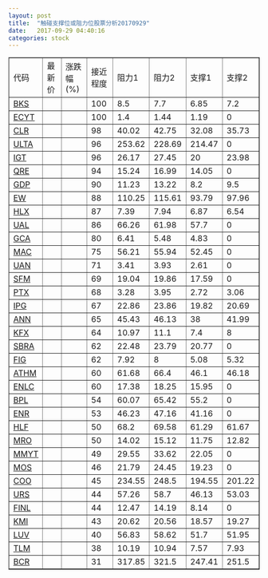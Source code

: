 ```yaml
---
layout: post
title:  "触碰支撑位或阻力位股票分析20170929"
date:   2017-09-29 04:40:16
categories: stock
---
```

<script type="text/javascript">
var stockList = []
stockList.push('gb_bks');
stockList.push('gb_ecyt');
stockList.push('gb_clr');
stockList.push('gb_ulta');
stockList.push('gb_igt');
stockList.push('gb_qre');
stockList.push('gb_gdp');
stockList.push('gb_ew');
stockList.push('gb_hlx');
stockList.push('gb_ual');
stockList.push('gb_gca');
stockList.push('gb_mac');
stockList.push('gb_uan');
stockList.push('gb_sfm');
stockList.push('gb_ptx');
stockList.push('gb_ipg');
stockList.push('gb_ann');
stockList.push('gb_kfx');
stockList.push('gb_sbra');
stockList.push('gb_fig');
stockList.push('gb_athm');
stockList.push('gb_enlc');
stockList.push('gb_bpl');
stockList.push('gb_enr');
stockList.push('gb_hlf');
stockList.push('gb_mro');
stockList.push('gb_mmyt');
stockList.push('gb_mos');
stockList.push('gb_coo');
stockList.push('gb_urs');
stockList.push('gb_finl');
stockList.push('gb_kmi');
stockList.push('gb_luv');
stockList.push('gb_tlm');
stockList.push('gb_bcr');
</script>
<table border="1">
 <tr>
 <td>代码</td>
 <td>最新价</td>
 <td>涨跌幅(%)</td>
 <td>接近程度</td>
 <td>阻力1</td>
 <td>阻力2</td>
 <td>支撑1</td>
 <td>支撑2</td>
</tr>
  <tr id="bks" class="red">
  <td><a href="http://stock.finance.sina.com.cn/usstock/quotes/BKS.html" target="_blank">BKS</a></td><td></td><td></td><td>100</td><td>8.5</td><td>7.7</td><td>6.85</td><td>7.2</td></tr>
  <tr id="ecyt" class="red">
  <td><a href="http://stock.finance.sina.com.cn/usstock/quotes/ECYT.html" target="_blank">ECYT</a></td><td></td><td></td><td>100</td><td>1.4</td><td>1.44</td><td>1.19</td><td>0</td></tr>
  <tr id="clr" class="red">
  <td><a href="http://stock.finance.sina.com.cn/usstock/quotes/CLR.html" target="_blank">CLR</a></td><td></td><td></td><td>98</td><td>40.02</td><td>42.75</td><td>32.08</td><td>35.73</td></tr>
  <tr id="ulta" class="red">
  <td><a href="http://stock.finance.sina.com.cn/usstock/quotes/ULTA.html" target="_blank">ULTA</a></td><td></td><td></td><td>96</td><td>253.62</td><td>228.69</td><td>214.47</td><td>0</td></tr>
  <tr id="igt" class="green">
  <td><a href="http://stock.finance.sina.com.cn/usstock/quotes/IGT.html" target="_blank">IGT</a></td><td></td><td></td><td>96</td><td>26.17</td><td>27.45</td><td>20</td><td>23.98</td></tr>
  <tr id="qre" class="red">
  <td><a href="http://stock.finance.sina.com.cn/usstock/quotes/QRE.html" target="_blank">QRE</a></td><td></td><td></td><td>94</td><td>15.24</td><td>16.99</td><td>14.05</td><td>0</td></tr>
  <tr id="gdp" class="green">
  <td><a href="http://stock.finance.sina.com.cn/usstock/quotes/GDP.html" target="_blank">GDP</a></td><td></td><td></td><td>90</td><td>11.23</td><td>13.22</td><td>8.2</td><td>9.5</td></tr>
  <tr id="ew" class="red">
  <td><a href="http://stock.finance.sina.com.cn/usstock/quotes/EW.html" target="_blank">EW</a></td><td></td><td></td><td>88</td><td>110.25</td><td>115.61</td><td>93.79</td><td>97.96</td></tr>
  <tr id="hlx" class="red">
  <td><a href="http://stock.finance.sina.com.cn/usstock/quotes/HLX.html" target="_blank">HLX</a></td><td></td><td></td><td>87</td><td>7.39</td><td>7.94</td><td>6.87</td><td>6.54</td></tr>
  <tr id="ual" class="red">
  <td><a href="http://stock.finance.sina.com.cn/usstock/quotes/UAL.html" target="_blank">UAL</a></td><td></td><td></td><td>86</td><td>66.26</td><td>61.98</td><td>57.7</td><td>0</td></tr>
  <tr id="gca" class="green">
  <td><a href="http://stock.finance.sina.com.cn/usstock/quotes/GCA.html" target="_blank">GCA</a></td><td></td><td></td><td>80</td><td>6.41</td><td>5.48</td><td>4.83</td><td>0</td></tr>
  <tr id="mac" class="red">
  <td><a href="http://stock.finance.sina.com.cn/usstock/quotes/MAC.html" target="_blank">MAC</a></td><td></td><td></td><td>75</td><td>56.21</td><td>55.94</td><td>52.45</td><td>0</td></tr>
  <tr id="uan" class="red">
  <td><a href="http://stock.finance.sina.com.cn/usstock/quotes/UAN.html" target="_blank">UAN</a></td><td></td><td></td><td>71</td><td>3.41</td><td>3.93</td><td>2.61</td><td>0</td></tr>
  <tr id="sfm" class="red">
  <td><a href="http://stock.finance.sina.com.cn/usstock/quotes/SFM.html" target="_blank">SFM</a></td><td></td><td></td><td>69</td><td>19.04</td><td>19.86</td><td>17.59</td><td>0</td></tr>
  <tr id="ptx" class="green">
  <td><a href="http://stock.finance.sina.com.cn/usstock/quotes/PTX.html" target="_blank">PTX</a></td><td></td><td></td><td>68</td><td>3.28</td><td>3.95</td><td>2.72</td><td>3.06</td></tr>
  <tr id="ipg" class="green">
  <td><a href="http://stock.finance.sina.com.cn/usstock/quotes/IPG.html" target="_blank">IPG</a></td><td></td><td></td><td>67</td><td>22.86</td><td>23.86</td><td>19.82</td><td>20.69</td></tr>
  <tr id="ann" class="red">
  <td><a href="http://stock.finance.sina.com.cn/usstock/quotes/ANN.html" target="_blank">ANN</a></td><td></td><td></td><td>65</td><td>45.43</td><td>46.13</td><td>38</td><td>41.99</td></tr>
  <tr id="kfx" class="green">
  <td><a href="http://stock.finance.sina.com.cn/usstock/quotes/KFX.html" target="_blank">KFX</a></td><td></td><td></td><td>64</td><td>10.97</td><td>11.1</td><td>7.4</td><td>8</td></tr>
  <tr id="sbra" class="green">
  <td><a href="http://stock.finance.sina.com.cn/usstock/quotes/SBRA.html" target="_blank">SBRA</a></td><td></td><td></td><td>62</td><td>22.48</td><td>23.79</td><td>20.77</td><td>0</td></tr>
  <tr id="fig" class="red">
  <td><a href="http://stock.finance.sina.com.cn/usstock/quotes/FIG.html" target="_blank">FIG</a></td><td></td><td></td><td>62</td><td>7.92</td><td>8</td><td>5.08</td><td>5.32</td></tr>
  <tr id="athm" class="red">
  <td><a href="http://stock.finance.sina.com.cn/usstock/quotes/ATHM.html" target="_blank">ATHM</a></td><td></td><td></td><td>60</td><td>61.68</td><td>66.4</td><td>46.1</td><td>46.18</td></tr>
  <tr id="enlc" class="red">
  <td><a href="http://stock.finance.sina.com.cn/usstock/quotes/ENLC.html" target="_blank">ENLC</a></td><td></td><td></td><td>60</td><td>17.38</td><td>18.25</td><td>15.95</td><td>0</td></tr>
  <tr id="bpl" class="green">
  <td><a href="http://stock.finance.sina.com.cn/usstock/quotes/BPL.html" target="_blank">BPL</a></td><td></td><td></td><td>54</td><td>60.07</td><td>65.42</td><td>55.2</td><td>0</td></tr>
  <tr id="enr" class="red">
  <td><a href="http://stock.finance.sina.com.cn/usstock/quotes/ENR.html" target="_blank">ENR</a></td><td></td><td></td><td>53</td><td>46.23</td><td>47.16</td><td>41.16</td><td>0</td></tr>
  <tr id="hlf" class="red">
  <td><a href="http://stock.finance.sina.com.cn/usstock/quotes/HLF.html" target="_blank">HLF</a></td><td></td><td></td><td>50</td><td>68.2</td><td>69.58</td><td>61.29</td><td>61.67</td></tr>
  <tr id="mro" class="red">
  <td><a href="http://stock.finance.sina.com.cn/usstock/quotes/MRO.html" target="_blank">MRO</a></td><td></td><td></td><td>50</td><td>14.02</td><td>15.12</td><td>11.75</td><td>12.82</td></tr>
  <tr id="mmyt" class="red">
  <td><a href="http://stock.finance.sina.com.cn/usstock/quotes/MMYT.html" target="_blank">MMYT</a></td><td></td><td></td><td>49</td><td>29.55</td><td>33.62</td><td>22.05</td><td>0</td></tr>
  <tr id="mos" class="red">
  <td><a href="http://stock.finance.sina.com.cn/usstock/quotes/MOS.html" target="_blank">MOS</a></td><td></td><td></td><td>46</td><td>21.79</td><td>24.45</td><td>19.23</td><td>0</td></tr>
  <tr id="coo" class="red">
  <td><a href="http://stock.finance.sina.com.cn/usstock/quotes/COO.html" target="_blank">COO</a></td><td></td><td></td><td>45</td><td>234.55</td><td>248.5</td><td>194.55</td><td>201.22</td></tr>
  <tr id="urs" class="green">
  <td><a href="http://stock.finance.sina.com.cn/usstock/quotes/URS.html" target="_blank">URS</a></td><td></td><td></td><td>44</td><td>57.26</td><td>58.7</td><td>46.13</td><td>53.03</td></tr>
  <tr id="finl" class="red">
  <td><a href="http://stock.finance.sina.com.cn/usstock/quotes/FINL.html" target="_blank">FINL</a></td><td></td><td></td><td>44</td><td>12.47</td><td>14.19</td><td>8.14</td><td>0</td></tr>
  <tr id="kmi" class="green">
  <td><a href="http://stock.finance.sina.com.cn/usstock/quotes/KMI.html" target="_blank">KMI</a></td><td></td><td></td><td>43</td><td>20.62</td><td>20.56</td><td>18.57</td><td>19.27</td></tr>
  <tr id="luv" class="red">
  <td><a href="http://stock.finance.sina.com.cn/usstock/quotes/LUV.html" target="_blank">LUV</a></td><td></td><td></td><td>40</td><td>56.83</td><td>58.62</td><td>51.7</td><td>51.95</td></tr>
  <tr id="tlm" class="green">
  <td><a href="http://stock.finance.sina.com.cn/usstock/quotes/TLM.html" target="_blank">TLM</a></td><td></td><td></td><td>38</td><td>10.19</td><td>10.94</td><td>7.57</td><td>7.93</td></tr>
  <tr id="bcr" class="green">
  <td><a href="http://stock.finance.sina.com.cn/usstock/quotes/BCR.html" target="_blank">BCR</a></td><td></td><td></td><td>31</td><td>317.85</td><td>321.5</td><td>247.41</td><td>251.5</td></tr>
</table>
